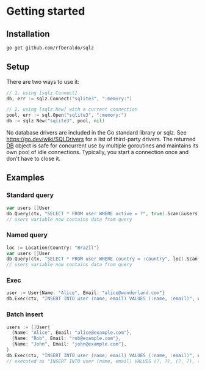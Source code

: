 # Getting started

## Installation

```bash
go get github.com/rfberaldo/sqlz
```

## Setup

There are two ways to use it:

```go
// 1. using [sqlz.Connect]
db, err := sqlz.Connect("sqlite3", ":memory:")

// 2. using [sqlz.New] with a current connection
pool, err := sql.Open("sqlite3", ":memory:")
db := sqlz.New("sqlite3", pool, nil)
```

No database drivers are included in the Go standard library or sqlz.
See https://go.dev/wiki/SQLDrivers for a list of third-party drivers.
The returned [DB](https://pkg.go.dev/github.com/rfberaldo/sqlz#DB) object is safe for concurrent use by multiple goroutines and maintains its own pool of idle connections.
Typically, you start a connection once and don't have to close it.

## Examples

### Standard query

```go
var users []User
db.Query(ctx, "SELECT * FROM user WHERE active = ?", true).Scan(&users)
// users variable now contains data from query
```

### Named query

```go
loc := Location{Country: "Brazil"}
var users []User
db.Query(ctx, "SELECT * FROM user WHERE country = :country", loc).Scan(&users)
// users variable now contains data from query
```

### Exec

```go
user := User{Name: "Alice", Email: "alice@wonderland.com"}
db.Exec(ctx, "INSERT INTO user (name, email) VALUES (:name, :email)", user)
```

### Batch insert

```go
users := []User{
  {Name: "Alice", Email: "alice@example.com"},
  {Name: "Rob", Email: "rob@example.com"},
  {Name: "John", Email: "john@example.com"},
}
db.Exec(ctx, "INSERT INTO user (name, email) VALUES (:name, :email)", users)
// executed as "INSERT INTO user (name, email) VALUES (?, ?), (?, ?), (?, ?)"
```
